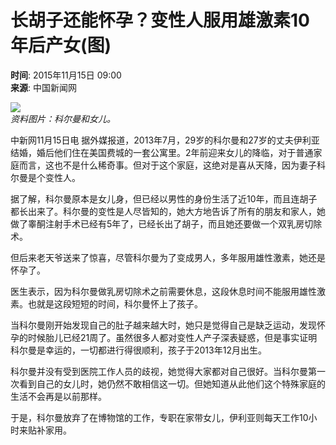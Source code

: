 # 长胡子还能怀孕？变性人服用雄激素10年后产女(图)

**时间**: 2015年11月15日 09:00  
**来源**: 中国新闻网  

![](http://www.chinanews.com/gj/2015/11-15/U595P4T8D7623786F107DT20151115090043.jpg)  
_资料图片：科尔曼和女儿。_

中新网11月15日电 据外媒报道，2013年7月，29岁的科尔曼和27岁的丈夫伊利亚结婚，婚后他们住在美国费城的一套公寓里。2年前迎来女儿的降临，对于普通家庭而言，这也不是什么稀奇事。但对于这个家庭，这绝对是喜从天降，因为妻子科尔曼是个变性人。

据了解，科尔曼原本是女儿身，但已经以男性的身份生活了近10年，而且连胡子都长出来了。科尔曼的变性是人尽皆知的，她大方地告诉了所有的朋友和家人，她做了睾酮注射手术已经有5年了，已经长出了胡子，而且她还要做一个双乳房切除术。

但后来老天爷送来了惊喜，尽管科尔曼为了变成男人，多年服用雄性激素，她还是怀孕了。

医生表示，因为科尔曼做乳房切除术之前需要休息，这段休息时间不能服用雄性激素。也就是这段短短的时间，科尔曼怀上了孩子。

当科尔曼刚开始发现自己的肚子越来越大时，她只是觉得自己是缺乏运动，发现怀孕的时候胎儿已经21周了。虽然很多人都对变性人产子深表疑惑，但是事实证明科尔曼是幸运的，一切都进行得很顺利，孩子于2013年12月出生。

科尔曼并没有受到医院工作人员的歧视，她觉得大家都对自己很好。当科尔曼第一次看到自己的女儿时，她仍然不敢相信这一切。但她知道从此他们这个特殊家庭的生活不会再是以前那样。

于是，科尔曼放弃了在博物馆的工作，专职在家带女儿，伊利亚则每天工作10小时来贴补家用。